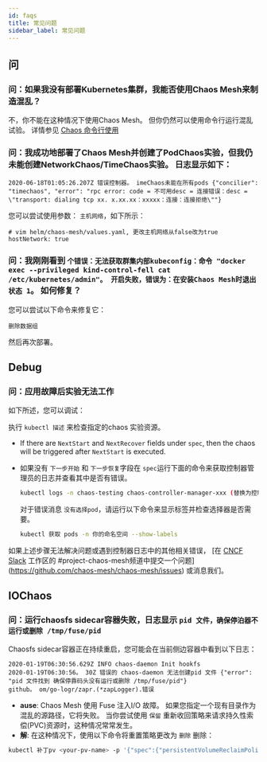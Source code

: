 ```yaml
---
id: faqs
title: 常见问题
sidebar_label: 常见问题
---
```


## 问

### 问：如果我没有部署Kubernetes集群，我能否使用Chaos Mesh来制造混乱？

不，你不能在这种情况下使用Chaos Mesh。 但你仍然可以使用命令行运行混乱试验。 详情参见 [Chaos 命令行使用](https://github.com/pingcap/tipocket/blob/master/doc/command_line_chaos.md)

### 问：我成功地部署了Chaos Mesh并创建了PodChaos实验，但我仍未能创建NetworkChaos/TimeChaos实验。 日志显示如下：

```
2020-06-18T01:05:26.207Z 错误控制器。 imeChaos未能在所有pods {"concilier": "timechaos", "error": "rpc error: code = 不可用desc = 连接错误：desc = \"transport: dialing tcp xx. x.xx.xx：xxxxx：连接：连接拒绝\""}
```

您可以尝试使用参数： `主机网络`，如下所示：

```
# vim helm/chaos-mesh/values.yaml, 更改主机网络从false改为true
hostNetwork: true
```

### 问：我刚刚看到 `个错误：无法获取群集内部kubeconfig：命令 "docker exec --privileged kind-control-fell cat /etc/kubernetes/admin"。 开启失败，错误为：在安装Chaos Mesh时退出状态 1`。 如何修复？

您可以尝试以下命令来修复它：

```
删除数据组
```

然后再次部署。

## Debug

### 问：应用故障后实验无法工作

如下所述，您可以调试：

执行 `kubectl 描述` 来检查指定的chaos 实验资源。

- If there are `NextStart` and `NextRecover` fields under `spec`, then the chaos will be triggered after `NextStart` is executed.

- 如果没有 `下一步开始` 和 `下一步恢复`字段在 `spec`运行下面的命令来获取控制器管理员的日志并查看其中是否有错误。

  ```bash
  kubectl logs -n chaos-testing chaos-controller-manager-xxx (替换为控制器管理器名称) | grep "ERROR"
  ```

  对于错误消息 `没有选择pod`，请运行以下命令来显示标签并检查选择器是否需要。

  ```bash
  kubectl 获取 pods -n 你的命名空间 --show-labels
  ```

如果上述步骤无法解决问题或遇到控制器日志中的其他相关错误， [在 [CNCF Slack](https://slack.cncf.io/) 工作区的 #project-chaos-mesh频道中提交一个问题](https://github.com/chaos-mesh/chaos-mesh/issues) 或消息我们。

## IOChaos

### 问：运行chaosfs sidecar容器失败，日志显示 `pid 文件，确保停泊器不运行或删除 /tmp/fuse/pid`

Chaosfs sidecar容器正在持续重启，您可能会在当前侧边容器中看到以下日志：

```
2020-01-19T06:30:56.629Z INFO chaos-daemon Init hookfs
2020-01-19T06:30:56。 30Z 错误的 chaos-daemon 无法创建pid 文件 {"error": "pid 文件找到 确保停靠码头没有运行或删除 /tmp/fuse/pid"}
github。 om/go-logr/zapr.(*zapLogger).错误
```

- **ause**: Chaos Mesh 使用 Fuse 注入I/O 故障。 如果您指定一个现有目录作为混乱的源路径，它将失败。 当你尝试使用 `保留` 重新收回策略来请求持久性索偿(PVC)资源时，这种情况常常发生。
- **解**: 在这种情况下，使用以下命令将重置策略更改为 `删除` 删除：

```bash
kubectl 补丁pv <your-pv-name> -p '{"spec":{"persistentVolumeReclaimPolicy":"Delete"}}
```
